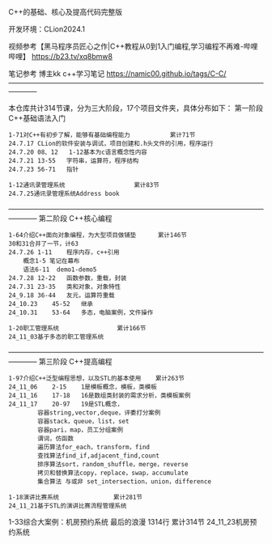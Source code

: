 C++的基础、核心及提高代码完整版

开发环境：CLion2024.1
	
视频参考【黑马程序员匠心之作|C++教程从0到1入门编程,学习编程不再难-哔哩哔哩】 https://b23.tv/xq8bmw8

笔记参考 博主kk c++学习笔记  https://namic00.github.io/tags/C-C/
————————————————————————————————————————

本仓库共计314节课，分为三大阶段，17个项目文件夹，具体分布如下：
第一阶段      C++基础语法入门

    1-71对C++有初步了解，能够有基础编程能力	          累计71节
	24.7.17	CLion的软件安装与调试，项目创建和.h头文件的引用，程序运行
	24.7.20	08、12	1-12基本为c语言概念性内容
	24.7.21	13-55	字符串，运算符，程序结构
	24.7.23	56-71	指针

    1-12通讯录管理系统			          累计83节
	24.7.25通讯录管理系统Address book

————————————————————————————————————————
第二阶段      C++核心编程

    1-64介绍C++面向对象编程，为大型项目做铺垫	  累计146节
	30和31合并了一节，计63  
	24.7.26	1-11	程序内存，c++引用
		概念1-5 笔记在幕布	
		语法6-11	demo1-demo5
	24.7.28	12-22	函数参数，重载，封装
	24.7.31	23-35	类和对象，对象特性
	24_9.18	36-44	友元，运算符重载
	24_10.23	45-52	继承
	24_10.31	53-64	多态，电脑案例，文件操作

    1-20职工管理系统				  累计166节
	24_11_03基于多态的职工管理系统

————————————————————————————————————————
第三阶段	   C++提高编程

    1-97介绍C++泛型编程思想，以及STL的基本使用	  累计263节
	24_11_06    2-15	1是模板概念，模板，类模板
	24_11_16    17-18	16是数组类封装的需求分析，类模板案例
	24_11_17    20-97	19是STL概念，
			容器string,vector,deque，评委打分案例
			容器stack，queue，list，set
			容器pari，map，员工分组案例
			谓词，仿函数
			遍历算法for_each，transform，find
			查找算法find_if,adjacent_find,count
			排序算法sort，random_shuffle，merge，reverse
			拷贝和替换算法copy，replace，swap，accumulate
			集合算法 与或非 set_intersection，union，difference
			
    1-18演讲比赛系统				 累计281节
	24_11_21基于STL的演讲比赛流程管理系统


1-33综合大案例：机房预约系统  最后的浪漫 1314行  累计314节
	24_11_23机房预约系统
